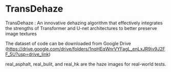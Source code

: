 # TransDehaze
TransDehaze : An innovative dehazing algorithm that effectively integrates the strengths of Transformer and U-net architectures to better preserve image textures

The dataset of code can be downloaded from Google Drive (https://drive.google.com/drive/folders/1nqHEqWnrVYFagL_enLxJR9iv9J2FF_5U?usp=drive_link)

real_asphalt, real_bulit, and real_hk are the haze images for real-world tests.
